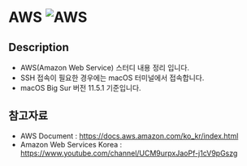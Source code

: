 # AWS ![AWS](https://img.shields.io/badge/Amazon%20AWS-232F3E?style=flat-square&logo=Amazon%20AWS&logoColor=white)

## Description
- AWS(Amazon Web Service) 스터디 내용 정리 입니다.
- SSH 접속이 필요한 경우에는 macOS 터미널에서 접속합니다.
- macOS Big Sur 버전 11.5.1 기준입니다.

## 참고자료
- AWS Document : https://docs.aws.amazon.com/ko_kr/index.html
- Amazon Web Services Korea : https://www.youtube.com/channel/UCM9urpxJaoPf-j1cV9pGszg
